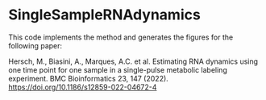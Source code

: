 # SingleSampleRNAdynamics

This code implements the method and generates the figures for the following paper: 

Hersch, M., Biasini, A., Marques, A.C. et al. Estimating RNA dynamics using one time point for one sample in a single-pulse metabolic labeling experiment. BMC Bioinformatics 23, 147 (2022). https://doi.org/10.1186/s12859-022-04672-4

